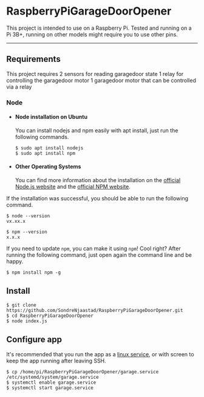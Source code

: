# RaspberryPiGarageDoorOpener

This project is intended to use on a Raspberry Pi.
Tested and running on a Pi 3B+, running on other models might require you to use other pins.

---
## Requirements

This project requires 
2 sensors for reading garagedoor state
1 relay for controlling the garagedoor motor
1 garagedoor motor that can be controlled via a relay

### Node
- #### Node installation on Ubuntu

  You can install nodejs and npm easily with apt install, just run the following commands.

      $ sudo apt install nodejs
      $ sudo apt install npm

- #### Other Operating Systems
  You can find more information about the installation on the [official Node.js website](https://nodejs.org/) and the [official NPM website](https://npmjs.org/).

If the installation was successful, you should be able to run the following command.

    $ node --version
    vx.xx.x

    $ npm --version
    x.x.x

If you need to update `npm`, you can make it using `npm`! Cool right? After running the following command, just open again the command line and be happy.

    $ npm install npm -g

###
## Install

    $ git clone https://github.com/SondreNjaastad/RaspberryPiGarageDoorOpener.git
    $ cd RaspberryPiGarageDoorOpener
    $ node index.js

## Configure app

It's recommended that you run the app as a [linux service](https://www.axllent.org/docs/view/nodejs-service-with-systemd), or with screen to keep the app running after leaving SSH.

    $ cp /home/pi/RaspberryPiGarageDoorOpener/garage.service /etc/systemd/system/garage.service
    $ systemctl enable garage.service
    $ systemctl start garage.service